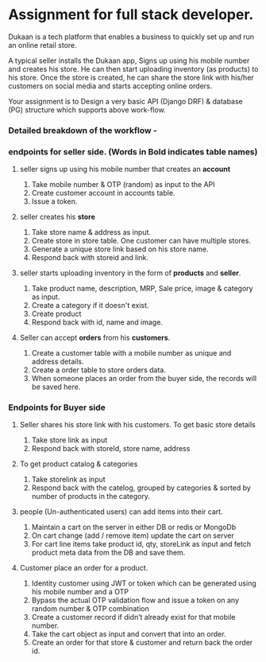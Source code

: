 
# Assignment for full stack developer.

Dukaan is a tech platform that enables a business to quickly set up and run an online retail store.

A typical seller installs the Dukaan app, Signs up using his mobile number and creates his store. He can then start uploading inventory (as products) to his store.
Once the store is created, he can share the store link with his/her customers on social media and starts accepting online orders.  
  
Your assignment is to Design a very basic API (Django DRF) & database (PG) structure which supports above work-flow.

### Detailed breakdown of the workflow -

 ### endpoints for seller side. (Words in Bold indicates table names)

 
1.  seller signs up using his mobile number that creates an **account**
	1.  Take mobile number & OTP (random) as input to the API
	2.  Create customer account in accounts table.
	3.  Issue a token.
	    

2.  seller creates his **store**
	1.  Take store name & address as input.  
	2.  Create store in store table. One customer can have multiple stores.
	3.  Generate a unique store link based on his store name.
	4.  Respond back with storeid and link.

3.  seller starts uploading inventory in the form of **products** and **seller**.
  
	1.  Take product name, description, MRP, Sale price, image & category as input.  
	2.  Create a category if it doesn't exist.
	3.  Create product
	4.  Respond back with id, name and image.
	 
  
4.  Seller can accept **orders** from his **customers**.
   
	1.  Create a customer table with a mobile number as unique and address details.    
	2.  Create a order table to store orders data.
	3.  When someone places an order from the buyer side, the records will be saved here.
	   

### Endpoints for Buyer side

 
1.  Seller shares his store link with his customers. To get basic store details
    
	1.  Take store link as input    
	2.  Respond back with storeId, store name, address

2.  To get product catalog & categories
   
	1.  Take storelink as input    
	2.  Respond back with the catelog, grouped by categories & sorted by number of products in the category.


3.  people (Un-authenticated users) can add items into their cart.
   
	1.  Maintain a cart on the server in either DB or redis or MongoDb    
	2.  On cart change (add / remove item) update the cart on server
	3.  For cart line items take product id, qty, storeLink as input and fetch product meta data from the DB and save them.
  

4.  Customer place an order for a product. 

	1.  Identity customer using JWT or token which can be generated using his mobile number and a OTP 
	2. Bypass the actual OTP validation flow and issue a token on any random number & OTP combination
	3.  Create a customer record if didn’t already exist for that mobile number.
	4.  Take the cart object as input and convert that into an order.
	5.  Create an order for that store & customer and return back the order id.
